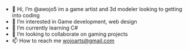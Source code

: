 - 👋 Hi, I’m @awojo5 im a game artist and 3d modeler looking to getting into coding 
- 👀 I’m interested in Game development, web design 
- 🌱 I’m currently learning C# 
- 💞️ I’m looking to collaborate on gaming projects 
- 📫 How to reach me wojoarts@gmail.com

<!---
awojo5/awojo5 is a ✨ special ✨ repository because its `README.md` (this file) appears on your GitHub profile.
You can click the Preview link to take a look at your changes.
--->
